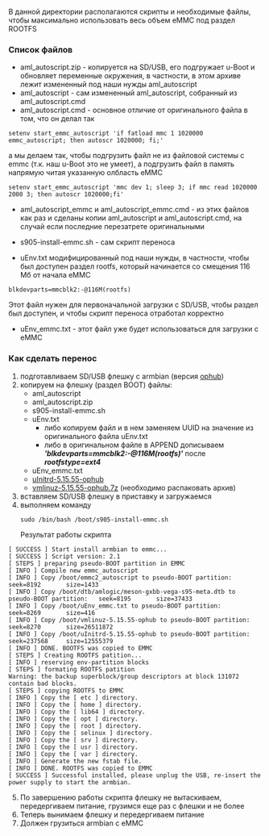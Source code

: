 В данной директории располагаются скрипты и необходимые файлы, чтобы максимально использовать весь объем eMMC под раздел ROOTFS

### Список файлов
- aml_autoscript.zip - копируется на SD/USB, его подгружает u-Boot и обновляет переменные окружения, в частности, в этом архиве лежит измененный под наши нужды aml_autoscript
- aml_autoscript - сам измененный aml_autoscript, собранный из aml_autoscript.cmd
- aml_autoscript.cmd - основное отличие от оригинального файла в том, что он делал так 
```
setenv start_emmc_autoscript 'if fatload mmc 1 1020000 emmc_autoscript; then autoscr 1020000; fi;'
```
а мы делаем так, чтобы подгрузить файл не из файловой системы с emmc (т.к. наш u-Boot это не умеет), а подгрузить файл в память напрямую читая указанную олбласть eMMC
```
setenv start_emmc_autoscript 'mmc dev 1; sleep 3; if mmc read 1020000 2000 3; then autoscr 1020000;fi'
```

- aml_autoscript_emmc и aml_autoscript_emmc.cmd - из этих файлов как раз и сделаны копии aml_autoscript и aml_autoscript.cmd, на случай если последние перезатрете оригинальными

- s905-install-emmc.sh - сам скрипт переноса
- uEnv.txt модифицированный под наши нужды, в частности, чтобы был доступен раздел rootfs, который начинается со смещения 116 Мб от начала eMMC
```
blkdevparts=mmcblk2:-@116M(rootfs)
```
Этот файл нужен для первоначальной загрузки с SD/USB, чтобы раздел был доступен, и чтобы скрипт переноса отработал корректно

- uEnv_emmc.txt - этот файл уже будет использоваться для загрузки с eMMC

### Как сделать перенос
1. подготавливаем SD/USB флешку с armbian (версия [ophub](https://github.com/ophub/amlogic-s9xxx-armbian "ophub"))
2. копируем на флешку (раздел BOOT) файлы:
	- aml_autoscript
	- aml_autoscript.zip
	- s905-install-emmc.sh
	- uEnv.txt 
		- либо копируем файл и в нем заменяем UUID на значение из оригинального файла uEnv.txt
		- либо в оригинальном файле в APPEND дописываем ***'blkdevparts=mmcblk2:-@116M(rootfs)'*** после ***rootfstype=ext4***
	- uEnv_emmc.txt
	- [uInitrd-5.15.55-ophub](https://github.com/d51x/armbian-s905/tree/main/emmc_install/files "uInitrd-5.15.55-ophub")
	- [vmlinuz-5.15.55-ophub.7z](https://github.com/d51x/armbian-s905/tree/main/emmc_install/files "vmlinuz-5.15.55-ophub.7z") (необходимо распаковать архив)
3. вставляем SD/USB флешку в приставку и загружаемся
4. выполняем команду
	```
	sudo /bin/bash /boot/s905-install-emmc.sh
	```
	Результат работы скрипта
```
[ SUCCESS ] Start install armbian to emmc...
[ SUCCESS ] Script version: 2.1
[ STEPS ] preparing pseudo-BOOT partition in EMMC
[ INFO ] Compile new emmc_autoscript
[ INFO ] Copy /boot/emmc2_autoscript to pseudo-BOOT partition:   seek=8192       size=1433
[ INFO ] Copy /boot/dtb/amlogic/meson-gxbb-vega-s95-meta.dtb to pseudo-BOOT partition:   seek=8195       size=37433
[ INFO ] Copy /boot/uEnv_emmc.txt to pseudo-BOOT partition:      seek=8269       size=416
[ INFO ] Copy /boot/vmlinuz-5.15.55-ophub to pseudo-BOOT partition:      seek=8270       size=26511872
[ INFO ] Copy /boot/uInitrd-5.15.55-ophub to pseudo-BOOT partition:      seek=237568     size=12555379
[ INFO ] DONE. BOOTFS was copied to EMMC
[ STEPS ] Creating ROOTFS patition...
[ INFO ] reserving env-partition blocks
[ STEPS ] formating ROOTFS patition
Warning: the backup superblock/group descriptors at block 131072 contain bad blocks.
[ STEPS ] copying ROOTFS to EMMC
[ INFO ] Copy the [ etc ] directory.
[ INFO ] Copy the [ home ] directory.
[ INFO ] Copy the [ lib64 ] directory.
[ INFO ] Copy the [ opt ] directory.
[ INFO ] Copy the [ root ] directory.
[ INFO ] Copy the [ selinux ] directory.
[ INFO ] Copy the [ srv ] directory.
[ INFO ] Copy the [ usr ] directory.
[ INFO ] Copy the [ var ] directory.
[ INFO ] Generate the new fstab file.
[ INFO ] DONE. ROOTFS was copied to EMMC
[ SUCCESS ] Successful installed, please unplug the USB, re-insert the power supply to start the armbian.
```
5. По завершению работы скрипта флешку не вытаскиваем, передергиваем питание, грузимся еще раз с флешки и не более
6. Теперь вынимаем флешку и передергиваем питание
7. Должен грузиться armbian с eMMC